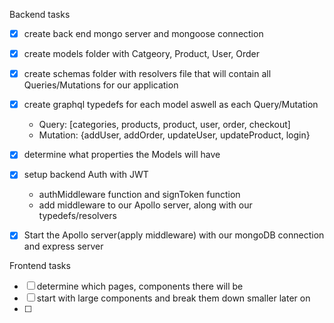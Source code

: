 Backend tasks
- [x] create back end mongo server and mongoose connection
- [x] create models folder with Catgeory, Product, User, Order 
- [x] create schemas folder with resolvers file that will contain all Queries/Mutations for our application
- [x] create graphql typedefs for each model aswell as each Query/Mutation
    - Query: [categories, products, product, user, order, checkout]
    - Mutation: {addUser, addOrder, updateUser, updateProduct, login}
- [x] determine what properties the Models will have 
- [x] setup backend Auth with JWT
    - authMiddleware function and signToken function
    - add middleware to our Apollo server, along with our typedefs/resolvers
- [x] Start the Apollo server(apply middleware) with our mongoDB connection and express server 


Frontend tasks

- [ ] determine which pages, components there will be
- [ ] start with large components and break them down smaller later on
- [ ] 
